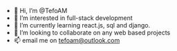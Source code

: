 - 👋 Hi, I’m @TefoAM
- 👀 I’m interested in full-stack development
- 🌱 I’m currently learning react.js, sql and django.
- 💞️ I’m looking to collaborate on any web based projects
- 📫 email me on tefoam@outlook.com

<!---
TefoAM/TefoAM is a ✨ special ✨ repository because its `README.md` (this file) appears on your GitHub profile.
You can click the Preview link to take a look at your changes.
--->
